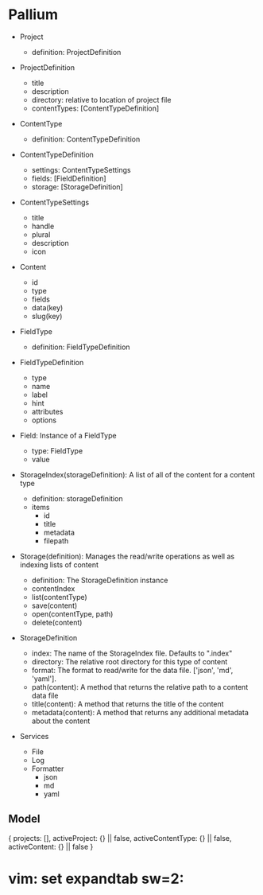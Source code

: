 # Pallium

- Project
    - definition: ProjectDefinition
- ProjectDefinition
    - title
    - description
    - directory: relative to location of project file
    - contentTypes: [ContentTypeDefinition]

- ContentType
    - definition: ContentTypeDefinition
- ContentTypeDefinition
    - settings: ContentTypeSettings
    - fields: [FieldDefinition]
    - storage: [StorageDefinition]
- ContentTypeSettings
    - title
    - handle
    - plural
    - description
    - icon
- Content
    - id
    - type
    - fields
    - data(key)
    - slug(key)

- FieldType
    - definition: FieldTypeDefinition
- FieldTypeDefinition
    - type
    - name
    - label
    - hint
    - attributes
    - options
- Field: Instance of a FieldType
    - type: FieldType
    - value

- StorageIndex(storageDefinition): A list of all of the content for a content type
    - definition: storageDefinition
    - items
        - id
        - title
        - metadata
        - filepath
- Storage(definition): Manages the read/write operations as well as indexing lists of content
    - definition: The StorageDefinition instance
    - contentIndex
    - list(contentType)
    - save(content)
    - open(contentType, path)
    - delete(content)
- StorageDefinition
    - index: The name of the StorageIndex file. Defaults to ".index"
    - directory: The relative root directory for this type of content
    - format: The format to read/write for the data file. ['json', 'md', 'yaml'].
    - path(content): A method that returns the relative path to a content data file
    - title(content): A method that returns the title of the content
    - metadata(content): A method that returns any additional metadata about the content

- Services
    - File
    - Log
    - Formatter
        - json
        - md
        - yaml

## Model
{
  projects: [],
  activeProject: {} || false,
  activeContentType: {} || false,
  activeContent: {} || false
}

# vim: set expandtab sw=2:
